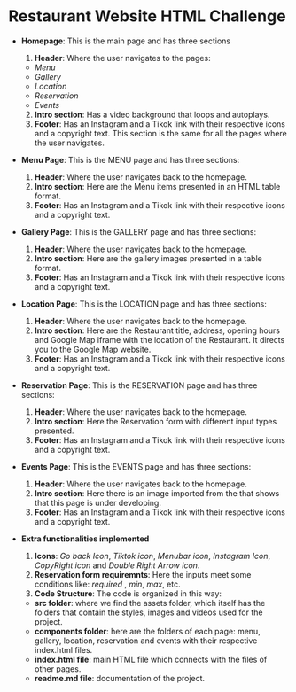 # Restaurant Website HTML Challenge

- **Homepage**: This is the main page and has three sections

  1. **Header**: Where the user navigates to the pages:

  - _Menu_
  - _Gallery_
  - _Location_
  - _Reservation_
  - _Events_

  2. **Intro section**: Has a video background that loops and autoplays.
  3. **Footer**: Has an Instagram and a Tikok link with their respective icons and a copyright text. This section is the same for all the pages where the user navigates.

- **Menu Page**: This is the MENU page and has three sections:
  1. **Header**: Where the user navigates back to the homepage.
  2. **Intro section**: Here are the Menu items presented in an HTML table format.
  3. **Footer**: Has an Instagram and a Tikok link with their respective icons and a copyright text.
- **Gallery Page**: This is the GALLERY page and has three sections:

  1. **Header**: Where the user navigates back to the homepage.
  2. **Intro section**: Here are the gallery images presented in a table format.
  3. **Footer**: Has an Instagram and a Tikok link with their respective icons and a copyright text.

- **Location Page**: This is the LOCATION page and has three sections:

  1. **Header**: Where the user navigates back to the homepage.
  2. **Intro section**: Here are the Restaurant title, address, opening hours and Google Map iframe with the location of the Restaurant. It directs you to the Google Map website.
  3. **Footer**: Has an Instagram and a Tikok link with their respective icons and a copyright text.

- **Reservation Page**: This is the RESERVATION page and has three sections:

  1. **Header**: Where the user navigates back to the homepage.
  2. **Intro section**: Here the Reservation form with different input types presented.
  3. **Footer**: Has an Instagram and a Tikok link with their respective icons and a copyright text.

- **Events Page**: This is the EVENTS page and has three sections:

  1. **Header**: Where the user navigates back to the homepage.
  2. **Intro section**: Here there is an image imported from the that shows that this page is under developing.
  3. **Footer**: Has an Instagram and a Tikok link with their respective icons and a copyright text.

- **Extra functionalities implemented**
  1. **Icons**: _Go back Icon_, _Tiktok icon_, _Menubar icon_, _Instagram Icon_, _CopyRight icon_ and _Double Right Arrow icon_.
  2. **Reservation form requiremnts**: Here the inputs meet some conditions like: _required_ , _min_, _max_, etc.
  3. **Code Structure**: The code is organized in this way:
  - **src folder**: where we find the assets folder, which itself has the folders that contain the styles, images and videos used for the project.
  - **components folder**: here are the folders of each page: menu, gallery, location, reservation and events with their respective index.html files.
  - **index.html file**: main HTML file which connects with the files of other pages.
  - **readme.md file**: documentation of the project.
